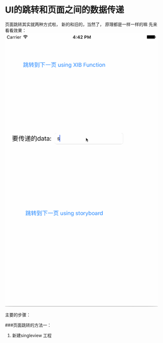 # UI的跳转和页面之间的数据传递

页面跳转其实就两种方式啦， 新的和旧的，当然了， 原理都是一样一样的嘛
先来看看效果：
            ![](页面跳转和数据传递.gif)
            

主要的步骤：

###页面跳转的方法一：
1. 新建singleview 工程